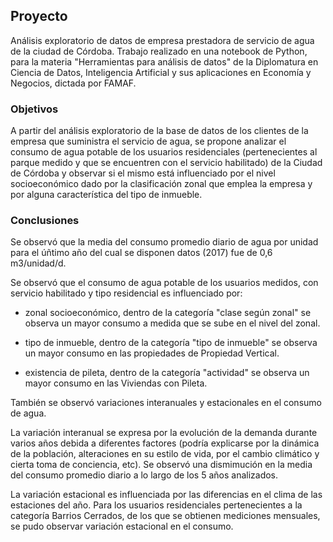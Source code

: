 ## Proyecto

Análisis exploratorio de datos de empresa prestadora de servicio de agua de la ciudad de Córdoba. 
Trabajo realizado en una notebook de Python, para la materia "Herramientas para análisis de datos" de la Diplomatura en Ciencia de Datos, Inteligencia Artificial y sus aplicaciones en Economía y Negocios, dictada por FAMAF. 


### Objetivos

A partir del análisis exploratorio de la base de datos de los clientes de la empresa que suministra el servicio de agua, 
se propone analizar el consumo de agua potable de los usuarios residenciales (pertenecientes al parque medido y que se encuentren con el servicio habilitado) de la Ciudad de Córdoba y observar si el mismo está influenciado por el nivel socioeconómico dado por la clasificación zonal que emplea la empresa y por alguna característica del tipo de inmueble.


### Conclusiones

Se observó que la media del consumo promedio diario de agua por unidad para el úñtimo año del cual se disponen datos (2017) fue de 0,6 m3/unidad/d.

Se observó que el consumo de agua potable de los usuarios medidos, con servicio habilitado y tipo residencial es influenciado por:

* zonal socioeconómico, dentro de la categoría "clase según zonal" se observa un mayor consumo a medida que se sube en el nivel del zonal.

* tipo de inmueble, dentro de la categoría "tipo de inmueble" se observa un mayor consumo en las propiedades de Propiedad Vertical.

* existencia de pileta, dentro de la categoría "actividad" se observa un mayor consumo en las Viviendas con Pileta.

También se observó variaciones interanuales y estacionales en el consumo de agua.

La variación interanual se expresa por la evolución de la demanda durante varios años debida a diferentes factores (podría explicarse por la dinámica de la población, alteraciones en su estilo de vida, por el cambio climático y cierta toma de conciencia, etc). Se observó una dismimución en la media del consumo promedio diario a lo largo de los 5 años analizados.

La variación estacional es influenciada por las diferencias en el clima de las estaciones del año. Para los usuarios residenciales pertenecientes a la categoría Barrios Cerrados, de los que se obtienen mediciones mensuales, se pudo observar variación estacional en el consumo.
